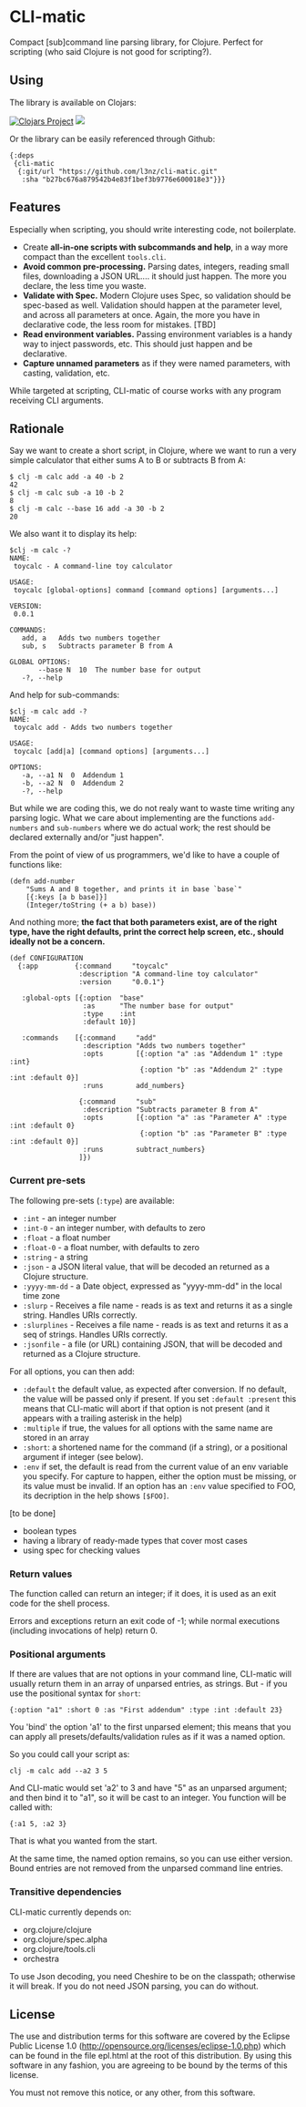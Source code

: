 # CLI-matic

Compact [sub]command line parsing library, for Clojure. Perfect for scripting (who said
Clojure is not good for scripting?). 


## Using

The library is available on Clojars:

[![Clojars Project](https://img.shields.io/clojars/v/cli-matic.svg)](https://clojars.org/cli-matic)
[![](https://cljdoc.xyz/badge/cli-matic)](https://cljdoc.xyz/jump/release/cli-matic)


Or the library can be easily referenced through Github:

	{:deps
	 {cli-matic
	  {:git/url "https://github.com/l3nz/cli-matic.git"
	   :sha "b27bc676a879542b4e83f1bef3b9776e600018e3"}}}

## Features

Especially when scripting, you should write interesting code, not boilerplate.

* Create **all-in-one scripts with subcommands and help**, in a way more compact than the excellent `tools.cli`.
* **Avoid common pre-processing.** Parsing dates, integers, reading small files, downloading a JSON URL.... it should just happen. The more you declare, the less time you waste.
* **Validate with Spec.** Modern Clojure uses Spec, so validation should be spec-based as well. Validation should happen at the parameter level, and across all parameters at once. Again, the more you have in declarative code, the less room for mistakes.  [TBD]
* **Read environment variables.** Passing environment variables is a handy way to inject passwords, etc. This should just happen and be declarative.
* **Capture unnamed parameters** as if they were named parameters, with casting, validation, etc.

While targeted at scripting, CLI-matic of course works with any program receiving CLI arguments.


## Rationale

Say we want to create a short script, in Clojure, where we want
to run a very simple calculator that either sums A to B or subtracts B from A:


	$ clj -m calc add -a 40 -b 2
	42
	$ clj -m calc sub -a 10 -b 2
	8
	$ clj -m calc --base 16 add -a 30 -b 2
	20

We also want it to display its help:

	$clj -m calc -?
	NAME:
	 toycalc - A command-line toy calculator

	USAGE:
	 toycalc [global-options] command [command options] [arguments...]

	VERSION:
	 0.0.1

	COMMANDS:
	   add, a   Adds two numbers together
	   sub, s   Subtracts parameter B from A

	GLOBAL OPTIONS:
	       --base N  10  The number base for output
	   -?, --help


And help for sub-commands:

	$clj -m calc add -?
	NAME:
	 toycalc add - Adds two numbers together

	USAGE:
	 toycalc [add|a] [command options] [arguments...]

	OPTIONS:
	   -a, --a1 N  0  Addendum 1
	   -b, --a2 N  0  Addendum 2
	   -?, --help

But while we are coding this, we do not realy want to waste time writing any parsing logic.
What we care about implementing are the functions `add-numbers` and `sub-numbers` where we do actual work; the rest should be declared externally and/or "just happen".

From the point of view of us programmers, we'd like to have a couple of functions like:

	(defn add-number
		"Sums A and B together, and prints it in base `base`"
		[{:keys [a b base]}]
		(Integer/toString (+ a b) base))

And nothing more; **the fact that both parameters exist, are of the right type, have the right defaults, print
the correct help screen, etc., should ideally not be a concern.**


	(def CONFIGURATION
	  {:app         {:command     "toycalc"
	                 :description "A command-line toy calculator"
	                 :version     "0.0.1"}

	   :global-opts [{:option  "base"
	                  :as      "The number base for output"
	                  :type    :int
	                  :default 10}]

	   :commands    [{:command     "add"
	                  :description "Adds two numbers together"
	                  :opts        [{:option "a" :as "Addendum 1" :type :int}
	                                {:option "b" :as "Addendum 2" :type :int :default 0}]
	                  :runs        add_numbers}

	                 {:command     "sub"
	                  :description "Subtracts parameter B from A"
	                  :opts        [{:option "a" :as "Parameter A" :type :int :default 0}
	                                {:option "b" :as "Parameter B" :type :int :default 0}]
	                  :runs        subtract_numbers}
	                 ]})



### Current pre-sets

The following pre-sets (`:type`) are available:

* `:int` - an integer number
* `:int-0` - an integer number, with defaults to zero
* `:float` - a float number
* `:float-0` - a float number, with defaults to zero
* `:string` - a string
* `:json` - a JSON literal value, that will be decoded an returned as a Clojure structure.
* `:yyyy-mm-dd` - a Date object, expressed as "yyyy-mm-dd" in the local time zone
* `:slurp` - Receives a file name - reads is as text and returns it as a single string. Handles URIs correctly.
* `:slurplines` - Receives a file name - reads is as text and returns it as a seq of strings. Handles URIs correctly.
* `:jsonfile` - a file (or URL) containing JSON, that will be decoded and returned as a Clojure structure.


For all options, you can then add:

* `:default` the default value, as expected after conversion. If no default, the value will be 
  passed only if present. If you set `:default :present` this means that CLI-matic will abort
  if that option is not present (and it appears with a trailing asterisk in the help)
* `:multiple` if true, the values for all options with the same name are stored in an array
* `:short`: a shortened name for the command (if a string), or a positional argument if integer (see below).
* `:env` if set, the default is read from the current value of an env variable you specify. For capture to happen, either the option must be missing, or its value must be invalid. If an option has an `:env` value specified to FOO, its decription in the help shows `[$FOO]`. 

[to be done]

* boolean types
* having a library of ready-made types that cover most cases
* using spec for checking values


### Return values

The function called can return an integer; if it does, it is used as an exit code
for the shell process.

Errors and exceptions return an exit code of -1; while normal executions (including invocations 
of help) return 0.

### Positional arguments

If there are values that are not options in your command line, CLI-matic will usually return them in an array of unparsed entries, as strings.
But  - if you use the positional syntax for `short`:

	{:option "a1" :short 0 :as "First addendum" :type :int :default 23}

You 'bind' the 	option 'a1' to the first unparsed element; this means that
you can apply all presets/defaults/validation rules as if it was a named option.

So you could call your script as:

	clj -m calc add --a2 3 5

And CLI-matic would set 'a2' to 3 and have "5" as an unparsed argument; and then bind it to "a1", so it will be cast to an integer. You function will be called with:

	{:a1 5, :a2 3}

That is what you wanted from the start.

At the same time, the named option remains, so you can use either version. Bound entries are not removed from the unparsed command line entries.


### Transitive dependencies

CLI-matic currently depends on:

* org.clojure/clojure 
* org.clojure/spec.alpha 
* org.clojure/tools.cli 
* orchestra 

To use Json decoding, you need Cheshire to be on the classpath; otherwise it will break.
If you do not need JSON parsing, you can do without.

## License

The use and distribution terms for this software are covered by the
Eclipse Public License 1.0 (http://opensource.org/licenses/eclipse-1.0.php)
which can be found in the file epl.html at the root of this distribution.
By using this software in any fashion, you are agreeing to be bound by
the terms of this license.

You must not remove this notice, or any other, from this software.

